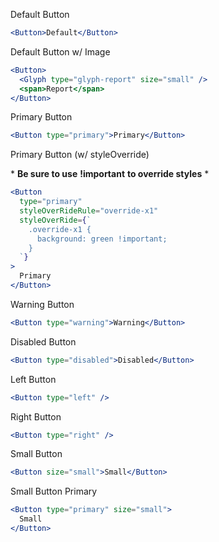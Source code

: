 Default Button

```jsx
<Button>Default</Button>
```

Default Button w/ Image

```jsx
<Button>
  <Glyph type="glyph-report" size="small" />
  <span>Report</span>
</Button>
```

Primary Button

```jsx
<Button type="primary">Primary</Button>
```

Primary Button (w/ styleOverride)

\*
**Be sure to use**
**!important**
**to override styles** \*

```jsx
<Button
  type="primary"
  styleOverRideRule="override-x1"
  styleOverRide={`
    .override-x1 { 
      background: green !important;
    }
  `}
>
  Primary
</Button>
```

Warning Button

```jsx
<Button type="warning">Warning</Button>
```

Disabled Button

```jsx
<Button type="disabled">Disabled</Button>
```

Left Button

```jsx
<Button type="left" />
```

Right Button

```jsx
<Button type="right" />
```

Small Button

```jsx
<Button size="small">Small</Button>
```

Small Button Primary

```jsx
<Button type="primary" size="small">
  Small
</Button>
```

<!-- type, size, text, icon, iconPosition  -->
